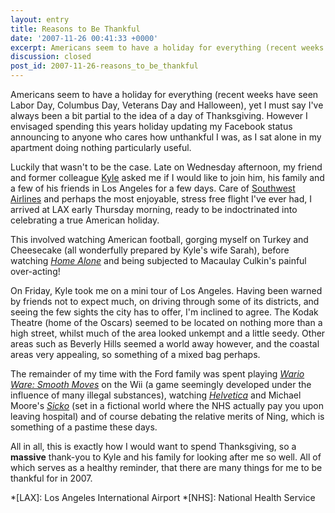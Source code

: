 ```yaml
---
layout: entry
title: Reasons to Be Thankful
date: '2007-11-26 00:41:33 +0000'
excerpt: Americans seem to have a holiday for everything (recent weeks have seen Labor Day, Columbus Day, Veterans Day and Halloween), yet I must say I've always been a bit partial to the idea of a day of Thanksgiving.
discussion: closed
post_id: 2007-11-26-reasons_to_be_thankful
---
```

Americans seem to have a holiday for everything (recent weeks have seen Labor Day, Columbus Day, Veterans Day and Halloween), yet I must say I've always been a bit partial to the idea of a day of Thanksgiving. However I envisaged spending this years holiday updating my Facebook status announcing to anyone who cares how unthankful I was, as I sat alone in my apartment doing nothing particularly useful.

Luckily that wasn't to be the case. Late on Wednesday afternoon, my friend and former colleague [Kyle][1] asked me if I would like to join him, his family and a few of his friends in Los Angeles for a few days. Care of [Southwest Airlines][2] and perhaps the most enjoyable, stress free flight I've ever had, I arrived at LAX early Thursday morning, ready to be indoctrinated into celebrating a true American holiday.

This involved watching American football, gorging myself on Turkey and Cheesecake (all wonderfully prepared by Kyle's wife Sarah), before watching <cite>[Home Alone][3]</cite> and being subjected to Macaulay Culkin's painful over-acting!

On Friday, Kyle took me on a mini tour of Los Angeles. Having been warned by friends not to expect much, on driving through some of its districts, and seeing the few sights the city has to offer, I'm inclined to agree. The Kodak Theatre (home of the Oscars) seemed to be located on nothing more than a high street, whilst much of the area looked unkempt and a little seedy. Other areas such as Beverly Hills seemed a world away however, and the coastal areas very appealing, so something of a mixed bag perhaps.

The remainder of my time with the Ford family was spent playing <cite>[Wario Ware: Smooth Moves][4]</cite> on the Wii (a game seemingly developed under the influence of many illegal substances), watching <cite>[Helvetica][5]</cite> and Michael Moore's <cite>[Sicko][6]</cite> (set in a fictional world where the NHS actually pay you upon leaving hospital) and of course debating the relative merits of Ning, which is something of a pastime these days.

All in all, this is exactly how I would want to spend Thanksgiving, so a **massive** thank-you to Kyle and his family for looking after me so well. All of which serves as a healthy reminder, that there are many things for me to be thankful for in 2007.

[1]: http://www.houseofkyle.com
[2]: http://www.southwest.com
[3]: http://www.imdb.com/title/tt0099785/
[4]: http://www.amazon.co.uk/dp/B000FQ9YB0
[5]: http://www.helveticafilm.com/
[6]: http://www.imdb.com/title/tt0386032/

*[LAX]: Los Angeles International Airport
*[NHS]: National Health Service